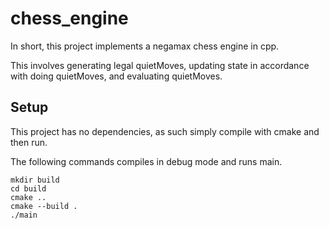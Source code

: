 # chess_engine
In short, this project implements a negamax chess engine in cpp. 

This involves generating legal quietMoves, updating state in accordance with doing quietMoves, and evaluating quietMoves.

## Setup
This project has no dependencies, as such simply compile with cmake and then run.

The following commands compiles in debug mode and runs main. 

```
mkdir build
cd build
cmake ..
cmake --build .
./main
```
